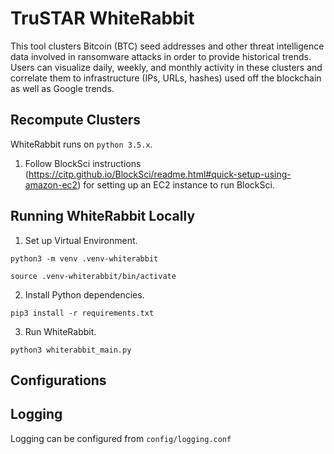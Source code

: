 # TruSTAR WhiteRabbit
This tool clusters Bitcoin (BTC) seed addresses and other threat intelligence data involved in ransomware
attacks in order to provide historical trends. Users can visualize daily, weekly, and monthly activity in these
clusters and correlate them to infrastructure (IPs, URLs, hashes) used off the blockchain as well as Google
trends.

## Recompute Clusters

WhiteRabbit runs on `python 3.5.x`.

1. Follow BlockSci instructions (https://citp.github.io/BlockSci/readme.html#quick-setup-using-amazon-ec2) 
for setting up an EC2 instance to run BlockSci.


## Running WhiteRabbit Locally

1. Set up Virtual Environment.

`python3 -m venv .venv-whiterabbit`

`source .venv-whiterabbit/bin/activate`

2. Install Python dependencies.

`pip3 install -r requirements.txt`

3. Run WhiteRabbit.

`python3 whiterabbit_main.py`

## Configurations

## Logging

Logging can be configured from `config/logging.conf`
